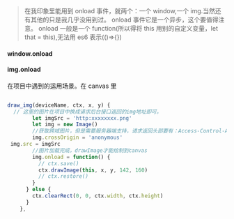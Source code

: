 > 在我印象里能用到 onload 事件，就两个：一个 window,一个 img.当然还有其他的只是我几乎没用到过。
> onload 事件它是一个异步，这个要值得注意。
> onload 一般是一个 function(所以得将 this 用别的自定义变量，let that = this),无法用 es6 表示(()=>{})

#### window.onload

#### img.onload

在项目中遇到的运用场景。在 canvas 里

```javascript

draw_img(deviceName, ctx, x, y) {
  // 这里的图片在项目中换成请求后台接口返回的img地址即可。
        let imgSrc = 'http:xxxxxxxx.png'
        let img = new Image()
        //获取跨域图片，但是需要服务器端支持，请求返回头部要有：Access-Control-Allow-Origin:*。不然前端单独设置没用。
        img.crossOrigin = 'anonymous'
 img.src = imgSrc
        //图片加载完成，drawImage才能绘制到canvas
        img.onload = function() {
          // ctx.save()
          ctx.drawImage(this, x, y, 142, 160)
          // ctx.restore()
        }
      } else {
        ctx.clearRect(0, 0, ctx.width, ctx.height)
      }
    },
```
